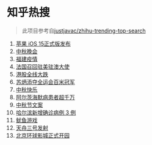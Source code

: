 # 知乎热搜

> 此项目参考自[justjavac/zhihu-trending-top-search](https://github.com/justjavac/zhihu-trending-top-search/blob/main/utils.ts)

<!-- BEGIN -->
  <!-- 最后更新时间:Wed Sep 22 2021 03:11:06 GMT+0000 (Coordinated Universal Time) -->
  1. [苹果 iOS 15正式版发布](https://www.zhihu.com/search?q=ios15)
1. [中秋晚会](https://www.zhihu.com/search?q=中秋晚会)
1. [福建疫情](https://www.zhihu.com/search?q=福建疫情)
1. [法国召回驻美驻澳大使](https://www.zhihu.com/search?q=法国召回驻美国和驻澳大利亚大使)
1. [港股全线大跌](https://www.zhihu.com/search?q=港股暴跌)
1. [苏炳添夺全运会百米冠军](https://www.zhihu.com/search?q=苏炳添)
1. [中秋快乐](https://www.zhihu.com/search?q=中秋节)
1. [阿尔茨海默病患者超千万](https://www.zhihu.com/search?q=阿尔茨海默)
1. [中秋节文案](https://www.zhihu.com/search?q=中秋节文案)
1. [哈尔滨新增确诊病例 3 例](https://www.zhihu.com/search?q=黑龙江新增)
1. [鱿鱼游戏](https://www.zhihu.com/search?q=鱿鱼游戏)
1. [天舟三号发射](https://www.zhihu.com/search?q=天舟三号)
1. [北京环球影城正式开园](https://www.zhihu.com/search?q=北京环球影城)
  <!-- END -->